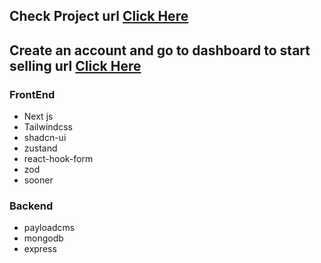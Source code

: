 ## Check Project url [Click Here](https://digitalmarketplace-production-e139.up.railway.app/)

## Create an account and go to dashboard to start selling url [Click Here](https://digitalmarketplace-production-e139.up.railway.app/sell)

### FrontEnd

-   Next js
-   Tailwindcss
-   shadcn-ui
-   zustand
-   react-hook-form
-   zod
-   sooner

### Backend

-   payloadcms
-   mongodb
-   express
